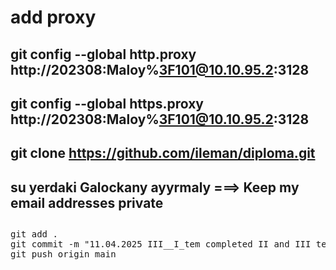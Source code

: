 # add proxy 
## git config --global http.proxy http://202308:Maloy%3F101@10.10.95.2:3128
## git config --global https.proxy http://202308:Maloy%3F101@10.10.95.2:3128
## git clone https://github.com/ileman/diploma.git
## su yerdaki Galockany ayyrmaly ===> Keep my email addresses private
##
<pre>
git add .
git commit -m "11.04.2025 III__I_tem completed II and III tem info save" 
git push origin main
</pre>
##
